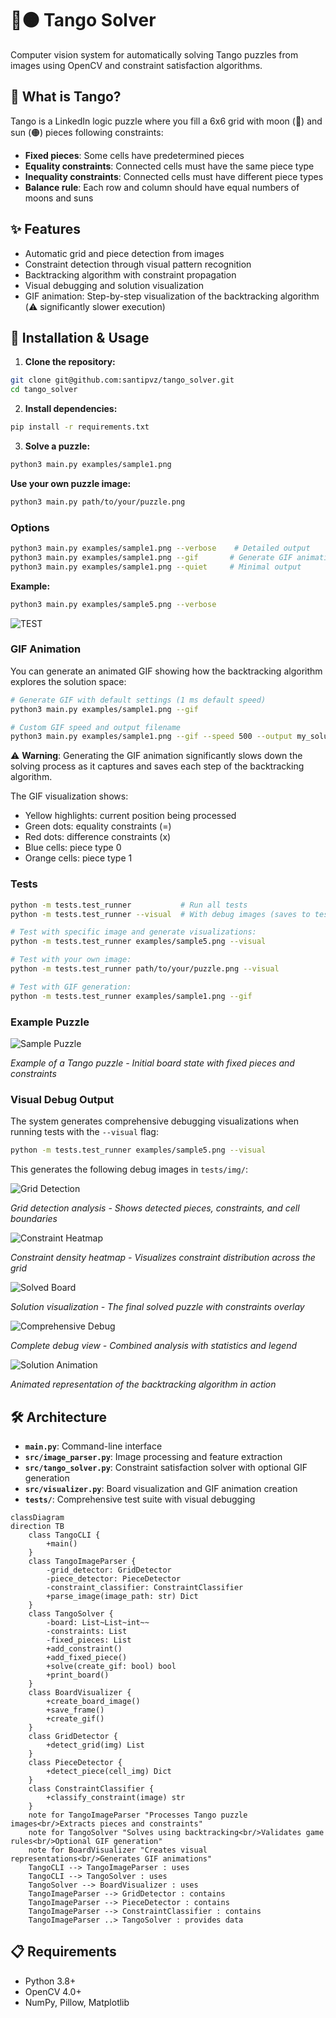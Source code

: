 # 🌙🟠 Tango Solver

Computer vision system for automatically solving Tango puzzles from images using OpenCV and constraint satisfaction algorithms.

## 🎯 What is Tango?

Tango is a LinkedIn logic puzzle where you fill a 6x6 grid with moon (🌙) and sun (🟠) pieces following constraints:
- **Fixed pieces**: Some cells have predetermined pieces
- **Equality constraints**: Connected cells must have the same piece type
- **Inequality constraints**: Connected cells must have different piece types
- **Balance rule**: Each row and column should have equal numbers of moons and suns

## ✨ Features

- Automatic grid and piece detection from images
- Constraint detection through visual pattern recognition
- Backtracking algorithm with constraint propagation
- Visual debugging and solution visualization
- GIF animation: Step-by-step visualization of the backtracking algorithm (⚠️ significantly slower execution)

## 🚀 Installation & Usage

1. **Clone the repository:**
```bash
git clone git@github.com:santipvz/tango_solver.git
cd tango_solver
```

2. **Install dependencies:**
```bash
pip install -r requirements.txt
```

3. **Solve a puzzle:**
```bash
python3 main.py examples/sample1.png
```

**Use your own puzzle image:**
```bash
python3 main.py path/to/your/puzzle.png
```

### Options

```bash
python3 main.py examples/sample1.png --verbose    # Detailed output
python3 main.py examples/sample1.png --gif       # Generate GIF animation (⚠️ much slower)
python3 main.py examples/sample1.png --quiet     # Minimal output
```

**Example:**
```bash
python3 main.py examples/sample5.png --verbose
```
![TEST](assets/test.gif)

### GIF Animation

You can generate an animated GIF showing how the backtracking algorithm explores the solution space:

```bash
# Generate GIF with default settings (1 ms default speed)
python3 main.py examples/sample1.png --gif

# Custom GIF speed and output filename
python3 main.py examples/sample1.png --gif --speed 500 --output my_solution.gif
```

⚠️ **Warning**: Generating the GIF animation significantly slows down the solving process as it captures and saves each step of the backtracking algorithm.

The GIF visualization shows:
- Yellow highlights: current position being processed
- Green dots: equality constraints (=)
- Red dots: difference constraints (x)
- Blue cells: piece type 0
- Orange cells: piece type 1

### Tests

```bash
python -m tests.test_runner           # Run all tests
python -m tests.test_runner --visual  # With debug images (saves to tests/img/)

# Test with specific image and generate visualizations:
python -m tests.test_runner examples/sample5.png --visual

# Test with your own image:
python -m tests.test_runner path/to/your/puzzle.png --visual

# Test with GIF generation:
python -m tests.test_runner examples/sample1.png --gif
```

### Example Puzzle

![Sample Puzzle](examples/sample5.png)

*Example of a Tango puzzle - Initial board state with fixed pieces and constraints*

### Visual Debug Output

The system generates comprehensive debugging visualizations when running tests with the `--visual` flag:

```bash
python -m tests.test_runner examples/sample5.png --visual
```

This generates the following debug images in `tests/img/`:

![Grid Detection](assets/grid_detection_debug.png)

*Grid detection analysis - Shows detected pieces, constraints, and cell boundaries*

![Constraint Heatmap](assets/constraint_heatmap.png)

*Constraint density heatmap - Visualizes constraint distribution across the grid*

![Solved Board](assets/solved_board.png)

*Solution visualization - The final solved puzzle with constraints overlay*

![Comprehensive Debug](assets/comprehensive_visualization.png)

*Complete debug view - Combined analysis with statistics and legend*

![Solution Animation](assets/sample5_solution.gif)

*Animated representation of the backtracking algorithm in action*


## 🛠️ Architecture

- **`main.py`**: Command-line interface
- **`src/image_parser.py`**: Image processing and feature extraction
- **`src/tango_solver.py`**: Constraint satisfaction solver with optional GIF generation
- **`src/visualizer.py`**: Board visualization and GIF animation creation
- **`tests/`**: Comprehensive test suite with visual debugging

```mermaid
classDiagram
direction TB
    class TangoCLI {
        +main()
    }
    class TangoImageParser {
        -grid_detector: GridDetector
        -piece_detector: PieceDetector
        -constraint_classifier: ConstraintClassifier
        +parse_image(image_path: str) Dict
    }
    class TangoSolver {
        -board: List~List~int~~
        -constraints: List
        -fixed_pieces: List
        +add_constraint()
        +add_fixed_piece()
        +solve(create_gif: bool) bool
        +print_board()
    }
    class BoardVisualizer {
        +create_board_image()
        +save_frame()
        +create_gif()
    }
    class GridDetector {
        +detect_grid(img) List
    }
    class PieceDetector {
        +detect_piece(cell_img) Dict
    }
    class ConstraintClassifier {
        +classify_constraint(image) str
    }
    note for TangoImageParser "Processes Tango puzzle images<br/>Extracts pieces and constraints"
    note for TangoSolver "Solves using backtracking<br/>Validates game rules<br/>Optional GIF generation"
    note for BoardVisualizer "Creates visual representations<br/>Generates GIF animations"
    TangoCLI --> TangoImageParser : uses
    TangoCLI --> TangoSolver : uses
    TangoSolver --> BoardVisualizer : uses
    TangoImageParser --> GridDetector : contains
    TangoImageParser --> PieceDetector : contains
    TangoImageParser --> ConstraintClassifier : contains
    TangoImageParser ..> TangoSolver : provides data
```
## 📋 Requirements

- Python 3.8+
- OpenCV 4.0+
- NumPy, Pillow, Matplotlib
